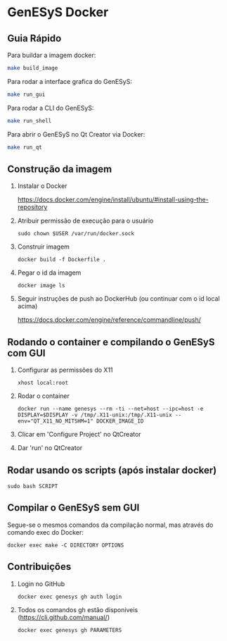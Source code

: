 # GenESyS Docker

## Guia Rápido

Para buildar a imagem docker:
```bash
make build_image
```

Para rodar a interface grafica do GenESyS:
```bash
make run_gui
```

Para rodar a CLI do GenESyS:
```bash
make run_shell
```

Para abrir o GenESyS no Qt Creator via Docker:
```bash
make run_qt
```

## Construção da imagem

1. Instalar o Docker
	
   https://docs.docker.com/engine/install/ubuntu/#install-using-the-repository

2. Atribuir permissão de execução para o usuário

	```sudo chown $USER /var/run/docker.sock```

3. Construir imagem

	```docker build -f Dockerfile .```

4. Pegar o id da imagem

   ```docker image ls```

5. Seguir instruções de push ao DockerHub (ou continuar com o id local acima)

   https://docs.docker.com/engine/reference/commandline/push/

## Rodando o container e compilando o GenESyS com GUI

1. Configurar as permissões do X11

   ```xhost local:root```

2. Rodar o container

   ```docker run --name genesys --rm -ti --net=host --ipc=host -e DISPLAY=$DISPLAY -v /tmp/.X11-unix:/tmp/.X11-unix --env="QT_X11_NO_MITSHM=1" DOCKER_IMAGE_ID```

3. Clicar em 'Configure Project' no QtCreator

4. Dar 'run' no QtCreator

## Rodar usando os scripts (após instalar docker)

```sudo bash SCRIPT```

## Compilar o GenESyS sem GUI

Segue-se o mesmos comandos da compilação normal, mas através do comando exec do Docker:

```docker exec make -C DIRECTORY OPTIONS```

## Contribuições

1. Login no GitHub

	```docker exec genesys gh auth login```

2. Todos os comandos gh estão disponiveis (https://cli.github.com/manual/)

	```docker exec genesys gh PARAMETERS```